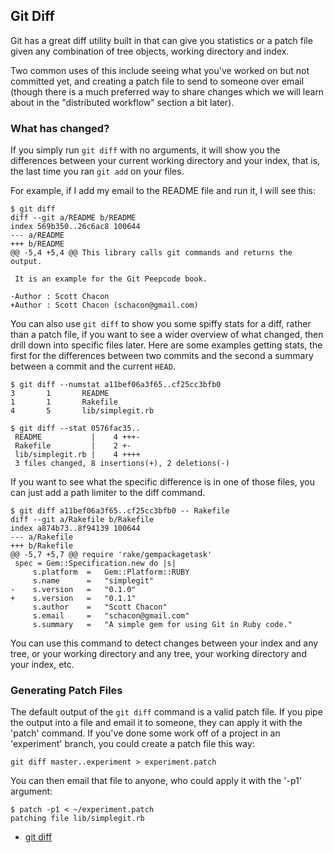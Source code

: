 <!--
SPDX-FileCopyrightText: 2008 Scott Chacon <schacon@gmail.com>
SPDX-FileCopyrightText: 2023 Richard Soderberg <rsoderberg@gmail.com>

SPDX-License-Identifier: CC-BY-SA-3.0
-->

## Git Diff

Git has a great diff utility built in
that can give you statistics or a patch file
given any combination of tree objects,
working directory and index.

Two common uses of this
include seeing what you've worked on but not committed yet,
and creating a patch file to send to someone over email
(though there is a much preferred way to share changes
which we will learn about in the "distributed workflow" section a bit later).

### What has changed?

If you simply run `git diff` with no arguments,
it will show you the differences between your current working directory
and your index,
that is,
the last time you ran `git add` on your files.

For example,
if I add my email to the README file and run it,
I will see this:

```shell
$ git diff
diff --git a/README b/README
index 569b350..26c6ac8 100644
--- a/README
+++ b/README
@@ -5,4 +5,4 @@ This library calls git commands and returns the output.

 It is an example for the Git Peepcode book.

-Author : Scott Chacon
+Author : Scott Chacon (schacon@gmail.com)
```

You can also use `git diff` to show you some spiffy stats for a diff,
rather than a patch file,
if you want to see a wider overview of what changed,
then drill down into specific files later.
Here are some examples getting stats,
the first for the differences between two commits
and the second a summary between a commit and the current `HEAD`.

```shell
$ git diff --numstat a11bef06a3f65..cf25cc3bfb0
3       1       README
1       1       Rakefile
4       5       lib/simplegit.rb

$ git diff --stat 0576fac35..
 README           |    4 +++-
 Rakefile         |    2 +-
 lib/simplegit.rb |    4 ++++
 3 files changed, 8 insertions(+), 2 deletions(-)
```

If you want to see what the specific difference is in one of those files,
you can just add a path limiter to the diff command.

```shell
$ git diff a11bef06a3f65..cf25cc3bfb0 -- Rakefile
diff --git a/Rakefile b/Rakefile
index a874b73..8f94139 100644
--- a/Rakefile
+++ b/Rakefile
@@ -5,7 +5,7 @@ require 'rake/gempackagetask'
 spec = Gem::Specification.new do |s|
     s.platform  =   Gem::Platform::RUBY
     s.name      =   "simplegit"
-    s.version   =   "0.1.0"
+    s.version   =   "0.1.1"
     s.author    =   "Scott Chacon"
     s.email     =   "schacon@gmail.com"
     s.summary   =   "A simple gem for using Git in Ruby code."
```

You can use this command to detect changes between your index and any tree,
or your working directory and any tree,
your working directory and your index,
etc.

### Generating Patch Files

The default output of the `git diff` command is a valid patch file.
If you pipe the output into a file and email it to someone,
they can apply it with the 'patch' command.
If you've done some work off of a project in an 'experiment' branch,
you could create a patch file this way:

```shell
git diff master..experiment > experiment.patch
```

You can then email that file to anyone,
who could apply it with the '-p1' argument:

```shell
$ patch -p1 < ~/experiment.patch
patching file lib/simplegit.rb
```

- [git diff](https://www.kernel.org/pub/software/scm/git/docs/git-diff.html)
